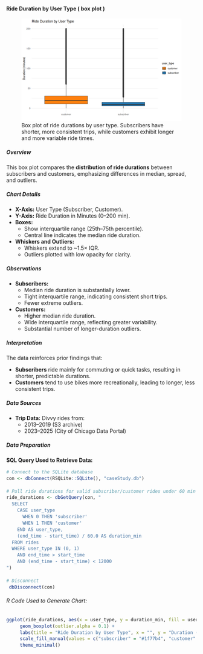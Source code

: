 #### Ride Duration by User Type ( box plot )

<figure class="float-right">
  <a href="../images/Ride_Duration_by_User_Type_box.png" target="_blank" title="Select image to open full sized chart">
  <img src="../images/thumbnails/Ride_Duration_by_User_Type_box.png" alt="ALT_TEXT">
  </a>
  <figcaption>
    Box plot of ride durations by user type. Subscribers have shorter, more consistent trips, while customers exhibit longer and more variable ride times.
  </figcaption>
</figure>

##### Overview

This box plot compares the **distribution of ride durations** between subscribers and customers, emphasizing differences in median, spread, and outliers.

##### Chart Details

- **X-Axis:** User Type (Subscriber, Customer).
- **Y-Axis:** Ride Duration in Minutes (0–200 min).
- **Boxes:**
  - Show interquartile range (25th–75th percentile).
  - Central line indicates the median ride duration.
- **Whiskers and Outliers:**
  - Whiskers extend to ~1.5× IQR.
  - Outliers plotted with low opacity for clarity.

##### Observations

- **Subscribers:**
  - Median ride duration is substantially lower.
  - Tight interquartile range, indicating consistent short trips.
  - Fewer extreme outliers.
- **Customers:**
  - Higher median ride duration.
  - Wide interquartile range, reflecting greater variability.
  - Substantial number of longer-duration outliers.

##### Interpretation

The data reinforces prior findings that:
- **Subscribers** ride mainly for commuting or quick tasks, resulting in shorter, predictable durations.
- **Customers** tend to use bikes more recreationally, leading to longer, less consistent trips.

##### Data Sources

- **Trip Data:** Divvy rides from:
  - 2013–2019 (S3 archive)
  - 2023–2025 (City of Chicago Data Portal)

##### Data Preparation

**SQL Query Used to Retrieve Data:**

```R
# Connect to the SQLite database
con <- dbConnect(RSQLite::SQLite(), "caseStudy.db")

# Pull ride durations for valid subscriber/customer rides under 60 min
ride_durations <- dbGetQuery(con, "
  SELECT
    CASE user_type
      WHEN 0 THEN 'subscriber'
      WHEN 1 THEN 'customer'
    END AS user_type,
    (end_time - start_time) / 60.0 AS duration_min
  FROM rides
  WHERE user_type IN (0, 1)
    AND end_time > start_time
    AND (end_time - start_time) < 12000
")

# Disconnect
 dbDisconnect(con)
```
###### R Code Used to Generate Chart:

```R
ggplot(ride_durations, aes(x = user_type, y = duration_min, fill = user_type)) +
     geom_boxplot(outlier.alpha = 0.1) +
     labs(title = "Ride Duration by User Type", x = "", y = "Duration (minutes)") +
     scale_fill_manual(values = c("subscriber" = "#1f77b4", "customer" = "#ff7f0e")) +
     theme_minimal()
```
